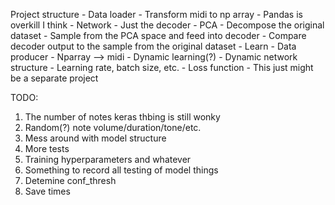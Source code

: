 Project structure
    - Data loader
        - Transform midi to np array
        - Pandas is overkill I think
    - Network
        - Just the decoder
    - PCA
        - Decompose the original dataset
        - Sample from the PCA space and feed into decoder
        - Compare decoder output to the sample from the original dataset
        - Learn
    - Data producer
        - Nparray --> midi
    - Dynamic learning(?)
        - Dynamic network structure
        - Learning rate, batch size, etc.
        - Loss function
        - This just might be a separate project

TODO:
1. The number of notes keras thbing is still wonky
2. Random(?) note volume/duration/tone/etc.
3. Mess around with model structure
4. More tests
5. Training hyperparameters and whatever
6. Something to record all testing of model things
7. Detemine conf_thresh
8. Save times